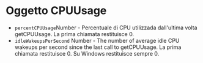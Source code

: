 # Oggetto CPUUsage

* `percentCPUUsage`Number - Percentuale di CPU utilizzada dall'ultima volta getCPUUsage. La prima chiamata restituisce 0.
* `idleWakeupsPerSecond` Number - The number of average idle CPU wakeups per second since the last call to getCPUUsage. La prima chiamata restituisce 0. Su Windows restituisce sempre 0.
